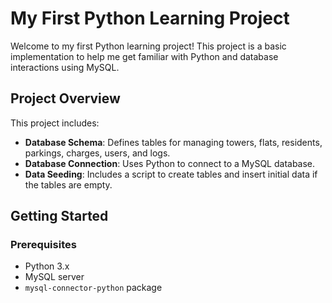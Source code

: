 # My First Python Learning Project

Welcome to my first Python learning project! This project is a basic implementation to help me get familiar with Python and database interactions using MySQL.

## Project Overview

This project includes:

- **Database Schema**: Defines tables for managing towers, flats, residents, parkings, charges, users, and logs.
- **Database Connection**: Uses Python to connect to a MySQL database.
- **Data Seeding**: Includes a script to create tables and insert initial data if the tables are empty.

## Getting Started

### Prerequisites

- Python 3.x
- MySQL server
- `mysql-connector-python` package
